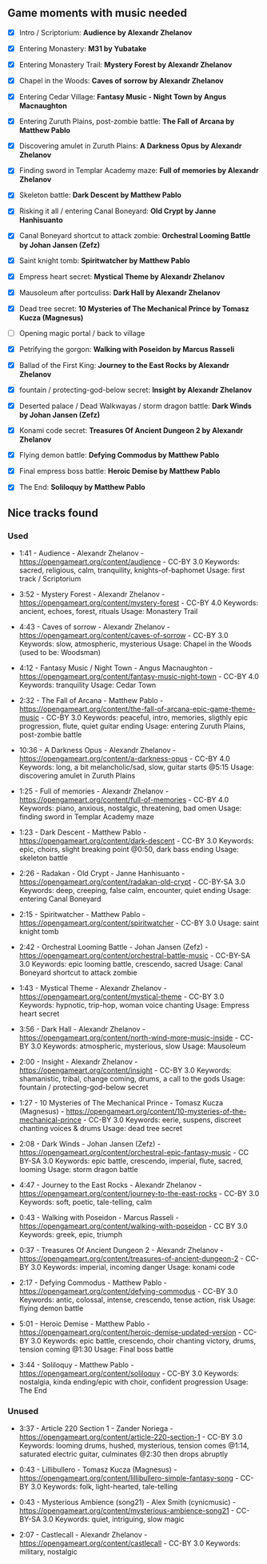 ## Game moments with music needed
- [x] Intro / Scriptorium: **Audience by Alexandr Zhelanov**
- [x] Entering Monastery: **M31 by Yubatake**
- [x] Entering Monastery Trail: **Mystery Forest by Alexandr Zhelanov**
- [x] Chapel in the Woods: **Caves of sorrow by Alexandr Zhelanov**
- [x] Entering Cedar Village: **Fantasy Music - Night Town by Angus Macnaughton**
- [x] Entering Zuruth Plains, post-zombie battle: **The Fall of Arcana by Matthew Pablo**
- [x] Discovering amulet in Zuruth Plains: **A Darkness Opus by Alexandr Zhelanov**
- [x] Finding sword in Templar Academy maze: **Full of memories by Alexandr Zhelanov**
- [x] Skeleton battle: **Dark Descent by Matthew Pablo**
- [x] Risking it all / entering Canal Boneyard: **Old Crypt by Janne Hanhisuanto**
- [x] Canal Boneyard shortcut to attack zombie: **Orchestral Looming Battle by Johan Jansen (Zefz)**
- [x] Saint knight tomb: **Spiritwatcher by Matthew Pablo**
- [x] Empress heart secret: **Mystical Theme by Alexandr Zhelanov**
- [x] Mausoleum after portculiss: **Dark Hall by Alexandr Zhelanov**
- [x] Dead tree secret: **10 Mysteries of The Mechanical Prince by Tomasz Kucza (Magnesus)**
- [ ] Opening magic portal / back to village
- [x] Petrifying the gorgon: **Walking with Poseidon by Marcus Rasseli**
- [x] Ballad of the First King: **Journey to the East Rocks by Alexandr Zhelanov**
- [x] fountain / protecting-god-below secret: **Insight by Alexandr Zhelanov**
- [x] Deserted palace / Dead Walkwayas / storm dragon battle: **Dark Winds by Johan Jansen (Zefz)**
- [x] Konami code secret: **Treasures Of Ancient Dungeon 2 by Alexandr Zhelanov**
- [x] Flying demon battle: **Defying Commodus by Matthew Pablo**
- [x] Final empress boss battle: **Heroic Demise by Matthew Pablo**
- [x] The End: **Soliloquy by Matthew Pablo**


## Nice tracks found

### Used

- 1:41 - Audience - Alexandr Zhelanov - https://opengameart.org/content/audience - CC-BY 3.0
    Keywords: sacred, religious, calm, tranquility, knights-of-baphomet
    Usage: first track / Scriptorium

- 3:52 - Mystery Forest - Alexandr Zhelanov - https://opengameart.org/content/mystery-forest - CC-BY 4.0
    Keywords: ancient, echoes, forest, rituals
    Usage: Monastery Trail

- 4:43 - Caves of sorrow - Alexandr Zhelanov - https://opengameart.org/content/caves-of-sorrow - CC-BY 3.0
    Keywords: slow, atmospheric, mysterious
    Usage: Chapel in the Woods (used to be: Woodsman)

- 4:12 - Fantasy Music / Night Town - Angus Macnaughton - https://opengameart.org/content/fantasy-music-night-town - CC-BY 4.0
    Keywords: tranquility
    Usage: Cedar Town

- 2:32 - The Fall of Arcana - Matthew Pablo - https://opengameart.org/content/the-fall-of-arcana-epic-game-theme-music - CC-BY 3.0
    Keywords: peaceful, intro, memories, sligthly epic progression, flute, quiet guitar ending
    Usage: entering Zuruth Plains, post-zombie battle

- 10:36 - A Darkness Opus - Alexandr Zhelanov - https://opengameart.org/content/a-darkness-opus - CC-BY 4.0
    Keywords: long, a bit melancholic/sad, slow, guitar starts @5:15
    Usage: discovering amulet in Zuruth Plains

- 1:25 - Full of memories - Alexandr Zhelanov - https://opengameart.org/content/full-of-memories - CC-BY 4.0
    Keywords: piano, anxious, nostalgic, threatening, bad omen
    Usage: finding sword in Templar Academy maze

- 1:23 - Dark Descent - Matthew Pablo - https://opengameart.org/content/dark-descent - CC-BY 3.0
    Keywords: epic, choirs, slight breaking point @0:50, dark bass ending
    Usage: skeleton battle

- 2:26 - Radakan - Old Crypt - Janne Hanhisuanto - https://opengameart.org/content/radakan-old-crypt - CC-BY-SA 3.0
    Keywords: deep, creeping, false calm, encounter, quiet ending
    Usage: entering Canal Boneyard

- 2:15 - Spiritwatcher - Matthew Pablo - https://opengameart.org/content/spiritwatcher - CC-BY 3.0
    Usage: saint knight tomb

- 2:42 - Orchestral Looming Battle - Johan Jansen (Zefz) - https://opengameart.org/content/orchestral-battle-music - CC-BY-SA 3.0
    Keywords: epic looming battle, crescendo, sacred
    Usage: Canal Boneyard shortcut to attack zombie

- 1:43 - Mystical Theme - Alexandr Zhelanov - https://opengameart.org/content/mystical-theme - CC-BY 3.0
    Keywords: hypnotic, trip-hop, woman voice chanting
    Usage: Empress heart secret

- 3:56 - Dark Hall - Alexandr Zhelanov - https://opengameart.org/content/north-wind-more-music-inside - CC-BY 3.0
    Keywords: atmospheric, mysterious, slow
    Usage: Mausoleum

- 2:00 - Insight - Alexandr Zhelanov - https://opengameart.org/content/insight - CC-BY 3.0
    Keywords: shamanistic, tribal, change coming, drums, a call to the gods
    Usage: fountain / protecting-god-below secret

- 1:27 - 10 Mysteries of The Mechanical Prince - Tomasz Kucza (Magnesus) - https://opengameart.org/content/10-mysteries-of-the-mechanical-prince - CC-BY 3.0
    Keywords: eerie, suspens, discreet chanting voices & drums
    Usage: dead tree secret

- 2:08 - Dark Winds - Johan Jansen (Zefz) - https://opengameart.org/content/orchestral-epic-fantasy-music - CC BY-SA 3.0
    Keywords: epic battle, crescendo, imperial, flute, sacred, looming
    Usage: storm dragon battle

- 4:47 - Journey to the East Rocks - Alexandr Zhelanov - https://opengameart.org/content/journey-to-the-east-rocks - CC-BY 3.0
    Keywords: soft, poetic, tale-telling, calm

- 0:43 - Walking with Poseidon - Marcus Rasseli - https://opengameart.org/content/walking-with-poseidon - CC BY 3.0
    Keywords: greek, epic, triumph

- 0:37 - Treasures Of Ancient Dungeon 2 - Alexandr Zhelanov - https://opengameart.org/content/treasures-of-ancient-dungeon-2 - CC-BY 3.0
    Keywords: imperial, incoming danger
    Usage: konami code

- 2:17 - Defying Commodus - Matthew Pablo - https://opengameart.org/content/defying-commodus - CC-BY 3.0
    Keywords: antic, colossal, intense, crescendo, tense action, risk
    Usage: flying demon battle

- 5:01 - Heroic Demise - Matthew Pablo - https://opengameart.org/content/heroic-demise-updated-version - CC-BY 3.0
    Keywords: epic battle, crescendo, choir chanting victory, drums, tension coming @1:30
    Usage: Final boss battle

- 3:44 - Soliloquy - Matthew Pablo - https://opengameart.org/content/soliloquy - CC-BY 3.0
    Keywords: nostalgia, kinda ending/epic with choir, confident progression
    Usage: The End

### Unused

- 3:37 - Article 220 Section 1 - Zander Noriega - https://opengameart.org/content/article-220-section-1 - CC-BY 3.0
    Keywords: looming drums, hushed, mysterious, tension comes @1:14, saturated electric guitar, culminates @2:30 then drops abruptly

- 0:43 - Lillibullero - Tomasz Kucza (Magnesus) - https://opengameart.org/content/lillibullero-simple-fantasy-song - CC-BY 3.0
    Keywords: folk, light-hearted, tale-telling

- 0:43 - Mysterious Ambience (song21) - Alex Smith (cynicmusic) - https://opengameart.org/content/mysterious-ambience-song21 - CC-BY-SA 3.0
    Keywords: quiet, intriguing, slow magic

- 2:07 - Castlecall - Alexandr Zhelanov - https://opengameart.org/content/castlecall - CC-BY 3.0
    Keywords: military, nostalgic
